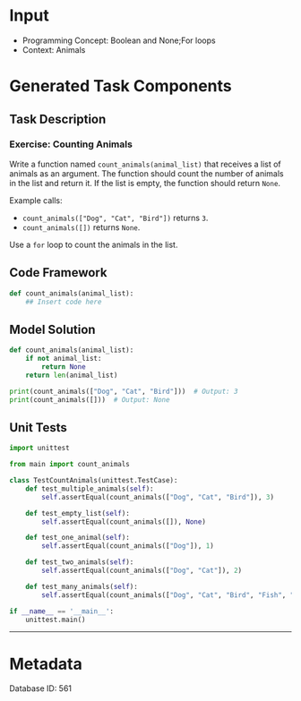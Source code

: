 # Input
- Programming Concept: Boolean and None;For loops
- Context: Animals

# Generated Task Components
## Task Description
### Exercise: Counting Animals

Write a function named `count_animals(animal_list)` that receives a list of animals as an argument. The function should count the number of animals in the list and return it. If the list is empty, the function should return `None`.

Example calls:

- `count_animals(["Dog", "Cat", "Bird"])` returns `3`.
- `count_animals([])` returns `None`.

Use a `for` loop to count the animals in the list.

## Code Framework
```python
def count_animals(animal_list):
    ## Insert code here
```

## Model Solution
```python
def count_animals(animal_list):
    if not animal_list:
        return None
    return len(animal_list)

print(count_animals(["Dog", "Cat", "Bird"]))  # Output: 3
print(count_animals([]))  # Output: None
```

## Unit Tests
```python
import unittest

from main import count_animals

class TestCountAnimals(unittest.TestCase):
    def test_multiple_animals(self):
        self.assertEqual(count_animals(["Dog", "Cat", "Bird"]), 3)

    def test_empty_list(self):
        self.assertEqual(count_animals([]), None)

    def test_one_animal(self):
        self.assertEqual(count_animals(["Dog"]), 1)

    def test_two_animals(self):
        self.assertEqual(count_animals(["Dog", "Cat"]), 2)

    def test_many_animals(self):
        self.assertEqual(count_animals(["Dog", "Cat", "Bird", "Fish", "Mouse"]), 5)

if __name__ == '__main__':
    unittest.main()
```
___
# Metadata
Database ID: 561
